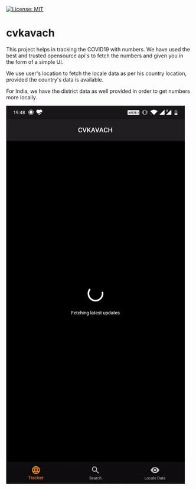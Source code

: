 [![License: MIT](https://img.shields.io/badge/License-MIT-yellow.svg)](https://opensource.org/licenses/MIT)

# cvkavach

This project helps in tracking the COVID19 with numbers. We have used the best and trusted opensource api's to fetch the numbers and given you in the form of a simple UI.

We use user's location to fetch the locale data as per his country location, provided the country's data is available.

For India, we have the district data as well provided in order to get numbers more locally.

![cvkavach Demo](demo/demoApp.gif)
